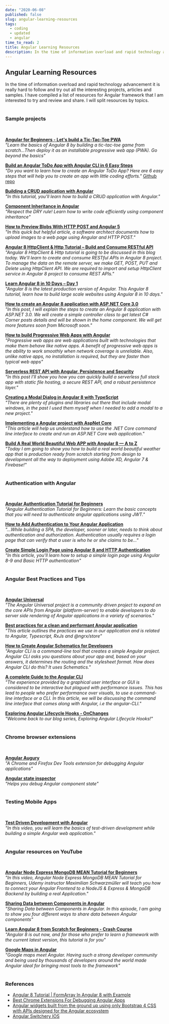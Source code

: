 ```yaml
---
date: "2020-06-08"
published: false
slug: angular-learning-resources
tags:
  - coding
  - updated
  - angular
time_to_read: 2
title: Angular Learning Resources
description: In the time of information overload and rapid technology advancement it is really hard to follow and try out all the interesting projects, articles and samples. 
---
```


## Angular Learning Resources

In the time of information overload and rapid technology advancement it is really hard to follow and try out all the interesting projects, articles and samples. I have compiled a list of resources for Angular framework that I am interested to try and review and share. I will split resources by topics.
<br>
<br>

### Sample projects
<br>

**[Angular for Beginners - Let's build a Tic-Tac-Toe PWA](https://school.geekwall.in/p/S15Y_x7vr/angular-for-beginners-let-s-build-a-tic-tac-toe-pwa)**<br>
*"Learn the basics of Angular 8 by building a tic-tac-toe game from scratch...Then deploy it as an installable progressive web app (PWA). Go beyond the basics"*

**[Build an Angular ToDo App with Angular CLI in 6 Easy Steps](http://www.teclogiq.com/blog/angular-todo-application/)**<br>
*"Do you want to learn how to create an Angular ToDo App? Here are 6 easy steps that will help you to create an app with little coding efforts."*  [Github repo](https://github.com/sanjay-patel/angular-todo-app)

**[Building a CRUD application with Angular](https://codequs.com/p/rkD7M44FN/building-a-crud-application-with-angular)**<br>
*"In this tutorial, you'll learn how to build a CRUD application with Angular."*

**[Component Inheritance in Angular](https://blog.bitsrc.io/component-inheritance-in-angular-acd1215d5dd8)**<br>
*"Respect the DRY rule! Learn how to write code efficiently using component inheritance"*

**[How to Preview Blobs With HTTP POST and Angular 5](https://dzone.com/articles/how-to-preview-blobs-with-http-post-and-angular-5)**<br>
*"In this quick but helpful article, a software architect documents how to upload images to a web page using Angular and HTTP POST."*

**[Angular 8 HttpClient & Http Tutorial – Build and Consume RESTful API](https://morioh.com/p/edce618ab14d)**<br>
*"Angular 8 HttpClient & Http tutorial is going to be discussed in this blog today. We’ll learn to create and consume RESTful APIs in Angular 8 project. To manage the data on the remote server, we make GET, POST, PUT and Delete using HttpClient API. We are required to import and setup HttpClient service in Angular 8 project to consume REST APIs."*

**[Learn Angular 8 in 10 Days – Day 1](https://morioh.com/p/f2ca487d1b4d)**<br>
*"Angular 8 is the latest production version of Angular. This Angular 8 tutorial, learn how to build large scale websites using Angular 8 in 10 days."*

**[How to create an Angular 8 application with ASP.NET Core 3.0](https://morioh.com/p/bb7bec313d4b)**<br>
*"In this post, I will explain the steps to create an Angular 8 application with ASP.NET 3.0. We will create a simple controller class to get latest C# Corner posts details and will be shown in the home component. We will get more features soon from Microsoft soon."*

**[How to build Progressive Web Apps with Angular](https://tinyurl.com/y7gc8f7v)**<br>
*"Progressive web apps are web applications built with technologies that make them behave like native apps. A benefit of progressive web apps is the ability to work smoothly when network coverage is unreliable. Also, unlike native apps, no installation is required, but they are faster than typical web apps"*

**[Serverless REST API with Angular, Persistence and Security](https://tinyurl.com/y8v7dmd2)**<br>
*"In this post I’ll show you how you can quickly build a serverless full stack app with static file hosting, a secure REST API, and a robust persistence layer."*

**[Creating a Modal Dialog in Angular 8 with TypeScript](https://morioh.com/p/f7c1eca2519e)**<br>
*"There are plenty of plugins and libraries out there that include modal windows, in the past I used them myself when I needed to add a modal to a new project."*

**[Implementing a Angular project with AspNet Core](https://tinyurl.com/y6twln4d)**<br>
*"This article will help us understand how to use the .NET Core command line interface to create and run an ASP.NET Core web application."*

**[Build A Real World Beautiful Web APP with Angular 8 — A to Z](https://morioh.com/p/90c9499be4d2)**<br>
*"Today I am going to show you how to build a real world beautiful weather app that is production ready from scratch starting from design to development all the way to deployment using Adobe XD, Angular 7 & Firebase!"*
<br>
<br>

### Authentication with Angular
<br>

**[Angular Authentication Tutorial for Beginners](https://codequs.com/p/rkZqonrOV/angular-authentication-tutorial-for-beginners)**<br>
*"Angular Authentication Tutorial for Beginners: Learn the basic concepts that you will need to authenticate angular applications using JWT."*

**[How to Add Authentication to Your Angular Application](https://morioh.com/p/ed3e227baa2e)**<br>
*"...While building a SPA, the developer, sooner or later, needs to think about authentication and authorization. Authentication usually requires a login page that can verify that a user is who he or she claims to be..."*

**[Create Simple Login Page using Angular 8 and HTTP Authentication](
https://morioh.com/p/7da7955083ea)**<br>
*"In this article, you'll learn how to setup a simple login page using Angular 8-9 and Basic HTTP authentication"*
<br>
<br>

### Angular Best Practices and Tips
<br>

**[Angular Universal](https://github.com/angular/universal/blob/master/README.md)**<br>
*"The Angular Universal project is a community driven project to expand on the core APIs from Angular (platform-server) to enable developers to do server side rendering of Angular applications in a variety of scenarios."*

**[Best practices for a clean and performant Angular application](https://tinyurl.com/y8k2c8nn)**<br>
*"This article outlines the practices we use in our application and is related to Angular, Typescript, RxJs and @ngrx/store"*

**[How to Create Angular Schematics for Developers](https://morioh.com/p/17fc4abf1eca)**<br>
*"Angular CLI is a command-line tool that creates a simple Angular project. Angular CLI asks you questions about your app and, based on your answers, it determines the routing and the stylesheet format. How does Angular CLI do this? It uses Schematics."*

**[A complete Guide to the Angular CLI](https://morioh.com/p/4c5cadfe12b6)**<br>
*"The experience provided by a graphical user interface or GUI is considered to be interactive but plagued with performance issues. This has lead to people who prefer performance over visuals, to use a command-line interface or a CLI. In this article, we will be discussing the command line interface that comes along with Angular, i.e the angular-CLI."*

**[Exploring Angular Lifecycle Hooks - OnChanges](https://ultimatecourses.com/blog/exploring-angular-lifecycle-hooks-onchanges)**<br>
*"Welcome back to our blog series, Exploring Angular Lifecycle Hooks!"*
<br>
<br>

### Chrome browser extensions
<br>

**[Angular Augury](https://augury.rangle.io/)**<br>
*"A Chrome and Firefox Dev Tools extension for debugging Angular applications"*

**[Angular state inspector](https://tinyurl.com/y3sktkwh)**<br>
*"Helps you debug Angular component state"*
<br>
<br>

### Testing Mobile Apps
<br>

**[Test Driven Development with Angular](https://school.geekwall.in/p/Hk2h1hp-B/test-driven-development-with-angular)**<br>
*"In this video, you will learn the basics of test-driven development while building a simple Angular web application."*
<br>
<br>

### Angular resources on YouTube
<br>

**[Angular Node Express MongoDB MEAN Tutorial for Beginners](https://codequs.com/p/HJEKLQNSB/angular-node-express-mongodb-mean-tutorial-for-beginners)**<br>
*"In this video, Angular Node Express MongoDB MEAN Tutorial for Beginners, Udemy instructor Maximilian Schwarzmüller will teach you how to connect your Angular Frontend to a NodeJS & Express & MongoDB Backend by building a real Application."*

**[Sharing Data between Components in Angular](https://school.geekwall.in/p/S1dUX1ZLr/sharing-data-between-components-in-angular)**<br>
*"Sharing Data between Components in Angular. In this episode, I am going to show you four different ways to share data between Angular components"*

**[Learn Angular 8 from Scratch for Beginners - Crash Course](https://tinyurl.com/y7nahnwg)**<br>
*"Angular 8 is out now, and for those who prefer to learn a framework with the current latest version, this tutorial is for you"*

**[Google Maps in Angular](https://tinyurl.com/yc8urbnh)**<br>
*"Google maps meet Angular. Having such a strong developer community and being used by thousands of developers around the world made Angular ideal for bringing most tools to the framework"*
<br>
<br>

### References 

* [Angular 8 Tutorial | FormArray In Angular 8 with Example](https://morioh.com/p/dc64d2d22774)
* [Best Chrome Extensions For Debugging Angular Apps](https://tinyurl.com/y3sktkwh)
* [Angular widgets built from the ground up using only Bootstrap 4 CSS with APIs designed for the Angular ecosystem](https://ng-bootstrap.github.io/)
* [Angular Switchery IOS](https://github.com/zainzafar90/angular-switchery-ios#readme)